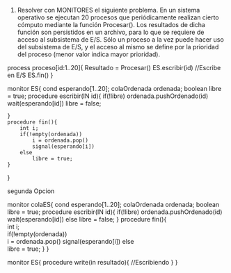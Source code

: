 1. Resolver  con  MONITORES  el  siguiente  problema.  En  un  sistema  operativo  se  ejecutan  20 procesos  que
periódicamente  realizan  cierto  cómputo  mediante  la  función  Procesar().  Los  resultados  de  dicha  función  son 
persistidos en un archivo, para lo que se requiere de acceso al subsistema de E/S. Sólo un proceso a la vez puede hacer 
uso  del  subsistema  de  E/S,  y el  acceso  al mismo se define  por  la  prioridad  del  proceso (menor  valor indica mayor 
prioridad).

process proceso[id:1..20]{
    Resultado = Procesar()
    ES.escribir(id)
    //Escribe en E/S
    ES.fin()
}

monitor ES{
    cond esperando[1..20];
    colaOrdenada ordenada;
    boolean libre = true;
    procedure escribir(IN id){
        if(!libre)
            ordenada.pushOrdenado(id)
            wait(esperando[id])
        libre = false;

    }
    procedure fin(){  
        int i;  
        if(!empty(ordenada))    
            i = ordenada.pop()
            signal(esperando[i])
        else   
            libre = true;
    }

}


segunda Opcion


monitor colaES{
    cond esperando[1..20];
    colaOrdenada ordenada;
    boolean libre = true;
    procedure escribir(IN id){
        if(!libre)
            ordenada.pushOrdenado(id)
            wait(esperando[id])
        else
            libre = false;
    }
    procedure fin(){  
        int i;  
        if(!empty(ordenada))    
            i = ordenada.pop()
            signal(esperando[i])
        else   
            libre = true;
    }
}

monitor ES{
    procedure write(in resultado){
        //Escribiendo
    }
}